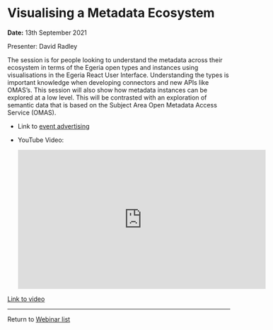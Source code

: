 <!-- SPDX-License-Identifier: CC-BY-4.0 -->
<!-- Copyright Contributors to the ODPi Egeria project 2020. -->

# Visualising a Metadata Ecosystem

**Date:** 13th September 2021

Presenter: David Radley

The session is for people looking to
understand the metadata across their ecosystem in terms of the
Egeria open types and instances using visualisations in the Egeria React
User Interface. Understanding the types is important knowledge when 
developing connectors and new APIs like OMAS’s. 
This session will also show how metadata instances can be explored at a low level. This will be contrasted with an exploration of semantic data that is based on the Subject Area Open Metadata Access Service (OMAS).


* Link to [event advertising](https://lfaidata.foundation/blog/2021/08/30/egeria-webinar-visualising-a-metadata-ecosystem/)

* YouTube Video:
  <div class="video-wrapper">
     <iframe width="560" height="315" src="https://www.youtube.com/embed/s-CCzS1Ojss" title="YouTube video player" frameborder="0" allow="accelerometer; autoplay; clipboard-write; encrypted-media; gyroscope; picture-in-picture" allowfullscreen></iframe>
  </div>
[Link to video](https://youtu.be/s-CCzS1Ojss)

----
Return to [Webinar list](..)
